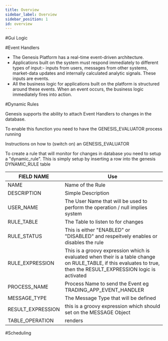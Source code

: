 ```yaml
---
title: Overview
sidebar_label: Overview
sidebar_position: 1
id: overview
---
```

#Gui Logic

#Event Handlers

- The Genesis Platform has a real-time event-driven architecture.
- Applications built on the system must respond immediately to different types of input:-  inputs from users, messages from other systems, market-data updates and internally calculated analytic signals.  These inputs are events.
- All the business logic for applications built on the platform is structured around these events. When an event occurs, the business logic immediately fires into action.

#Dynamic Rules

Genesis supports the ability to attach Event Handlers to changes in the database.

To enable this function you need to have the GENESIS_EVALUATOR process running

Instructions on how to (switch on) an GENESIS_EVALUATOR

To create a rule that will monitor for changes in database you need to setup a  "dynamic_rule". This is simply setup by inserting a row into the genesis DYNAMIC_RULE table

| FIELD NAME | Use |
| --- | --- |
| NAME | Name of the Rule |
| DESCRIPTION | Simple Description |
| USER_NAME | The User Name that will be used to perform the operation / null implies system |
| RULE_TABLE | The Table to listen to for changes |
| RULE_STATUS | This is either "ENABLED" or "DISABLED" and respeitvely enables or disables the rule  |
| RULE_EXPRESSION | This is a groovy expression which is evaluated when their is a table change on RULE_TABLE, if this evaluates to true, then the RESULT_EXPRESSION logic is activated |
| PROCESS_NAME | Process Name to send the Event  eg TRADING_APP_EVENT_HANDLER |
| MESSAGE_TYPE | The Message Type that will be defined |
| RESULT_EXPRESSION | this is a groovy expression which should set on the MESSAGE Object |
| TABLE_OPERATION | renders |







#Scheduling



